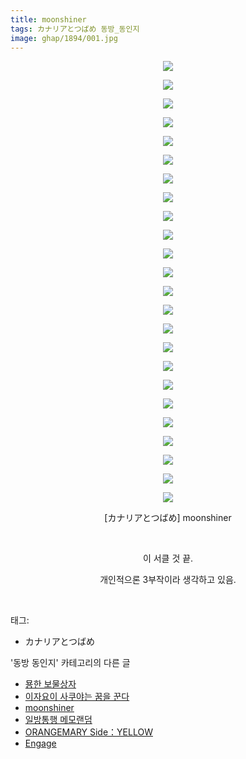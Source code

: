 ```yaml
---
title: moonshiner
tags: カナリアとつばめ 동방_동인지
image: ghap/1894/001.jpg
---
```

<div class="article">
<p style="text-align: center; clear: none; float: none;"><img src="{{ site.nasurl }}/ghap/1894/001.jpg"/></p>
<p style="text-align: center; clear: none; float: none;"><img src="{{ site.nasurl }}/ghap/1894/002.jpg"/></p>
<p style="text-align: center; clear: none; float: none;"><img src="{{ site.nasurl }}/ghap/1894/003.jpg"/></p>
<p style="text-align: center; clear: none; float: none;"><img src="{{ site.nasurl }}/ghap/1894/004.jpg"/></p>
<p style="text-align: center; clear: none; float: none;"><img src="{{ site.nasurl }}/ghap/1894/005.jpg"/></p>
<p style="text-align: center; clear: none; float: none;"><img src="{{ site.nasurl }}/ghap/1894/006.jpg"/></p>
<p style="text-align: center; clear: none; float: none;"><img src="{{ site.nasurl }}/ghap/1894/007.jpg"/></p>
<p style="text-align: center; clear: none; float: none;"><img src="{{ site.nasurl }}/ghap/1894/008.jpg"/></p>
<p style="text-align: center; clear: none; float: none;"><img src="{{ site.nasurl }}/ghap/1894/009.jpg"/></p>
<p style="text-align: center; clear: none; float: none;"><img src="{{ site.nasurl }}/ghap/1894/010.jpg"/></p>
<p style="text-align: center; clear: none; float: none;"><img src="{{ site.nasurl }}/ghap/1894/011.jpg"/></p>
<p style="text-align: center; clear: none; float: none;"><img src="{{ site.nasurl }}/ghap/1894/012.jpg"/></p>
<p style="text-align: center; clear: none; float: none;"><img src="{{ site.nasurl }}/ghap/1894/013.jpg"/></p>
<p style="text-align: center; clear: none; float: none;"><img src="{{ site.nasurl }}/ghap/1894/014.jpg"/></p>
<p style="text-align: center; clear: none; float: none;"><img src="{{ site.nasurl }}/ghap/1894/015.jpg"/></p>
<p style="text-align: center; clear: none; float: none;"><img src="{{ site.nasurl }}/ghap/1894/016.jpg"/></p>
<p style="text-align: center; clear: none; float: none;"><img src="{{ site.nasurl }}/ghap/1894/017.jpg"/></p>
<p style="text-align: center; clear: none; float: none;"><img src="{{ site.nasurl }}/ghap/1894/018.jpg"/></p>
<p style="text-align: center; clear: none; float: none;"><img src="{{ site.nasurl }}/ghap/1894/019.jpg"/></p>
<p style="text-align: center; clear: none; float: none;"><img src="{{ site.nasurl }}/ghap/1894/020.jpg"/></p>
<p style="text-align: center; clear: none; float: none;"><img src="{{ site.nasurl }}/ghap/1894/021.jpg"/></p>
<p style="text-align: center; clear: none; float: none;"><img src="{{ site.nasurl }}/ghap/1894/022.jpg"/></p>
<p style="text-align: center; clear: none; float: none;"><img src="{{ site.nasurl }}/ghap/1894/023.jpg"/></p>
<p style="text-align: center; clear: none; float: none;"><img src="{{ site.nasurl }}/ghap/1894/024.jpg"/></p>
<p style="text-align: center; clear: none; float: none;">[カナリアとつばめ] moonshiner</p>
<p style="text-align: center; clear: none; float: none;"><br/></p>
<p style="text-align: center; clear: none; float: none;">이 서클 것 끝.</p>
<p style="text-align: center; clear: none; float: none;">개인적으론 3부작이라 생각하고 있음.</p>
<p><br/></p>
</div><div class="tagTrail">
<p>태그: </p>
<ul>
<li>カナリアとつばめ</li>
</ul>
</div><div class="another">
<p>'동방 동인지' 카테고리의 다른 글</p>
<ul>
<li><a href="/2016-08-29-ghap_1897">묭한 보물상자</a></li>
<li><a href="/2016-08-28-ghap_1895">이자요이 사쿠야는 꿈을 꾼다</a></li>
<li><a href="/2016-08-28-ghap_1894">moonshiner</a></li>
<li><a href="/2016-08-28-ghap_1893">일방통행 메모랜덤</a></li>
<li><a href="/2016-08-28-ghap_1892">ORANGEMARY Side：YELLOW</a></li>
<li><a href="/2016-08-28-ghap_1891">Engage</a></li>
</ul>
</div><div class="cb_module cb_fluid">
<div class="cb_wrt cb_profile">
</div><!-- commentList close -->
</div>